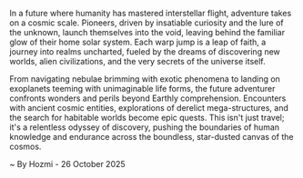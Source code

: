 
In a future where humanity has mastered interstellar flight, adventure takes on a cosmic scale. Pioneers, driven by insatiable curiosity and the lure of the unknown, launch themselves into the void, leaving behind the familiar glow of their home solar system. Each warp jump is a leap of faith, a journey into realms uncharted, fueled by the dreams of discovering new worlds, alien civilizations, and the very secrets of the universe itself.

From navigating nebulae brimming with exotic phenomena to landing on exoplanets teeming with unimaginable life forms, the future adventurer confronts wonders and perils beyond Earthly comprehension. Encounters with ancient cosmic entities, explorations of derelict mega-structures, and the search for habitable worlds become epic quests. This isn't just travel; it's a relentless odyssey of discovery, pushing the boundaries of human knowledge and endurance across the boundless, star-dusted canvas of the cosmos.

~ By Hozmi - 26 October 2025
